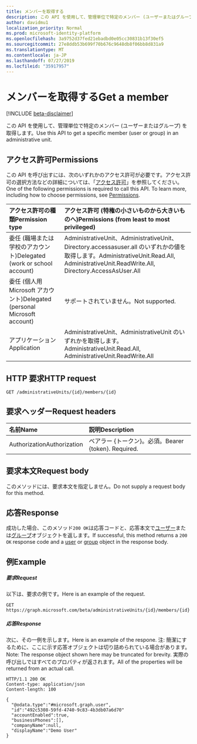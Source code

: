 ```yaml
---
title: メンバーを取得する
description: この API を使用して、管理単位で特定のメンバー (ユーザーまたはグループ) を取得します。
author: davidmu1
localization_priority: Normal
ms.prod: microsoft-identity-platform
ms.openlocfilehash: 3a9752d37fed21ebadbd0e05cc30831b13f30ef5
ms.sourcegitcommit: 27e8ddb53b699f70b676c9648db8f06bb8d831a9
ms.translationtype: MT
ms.contentlocale: ja-JP
ms.lasthandoff: 07/27/2019
ms.locfileid: "35917957"
---
```

# <a name="get-a-member"></a><span data-ttu-id="3c3e5-103">メンバーを取得する</span><span class="sxs-lookup"><span data-stu-id="3c3e5-103">Get a member</span></span>

[!INCLUDE [beta-disclaimer](../../includes/beta-disclaimer.md)]

<span data-ttu-id="3c3e5-104">この API を使用して、管理単位で特定のメンバー (ユーザーまたはグループ) を取得します。</span><span class="sxs-lookup"><span data-stu-id="3c3e5-104">Use this API to get a specific member (user or group) in an administrative unit.</span></span>

## <a name="permissions"></a><span data-ttu-id="3c3e5-105">アクセス許可</span><span class="sxs-lookup"><span data-stu-id="3c3e5-105">Permissions</span></span>
<span data-ttu-id="3c3e5-p101">この API を呼び出すには、次のいずれかのアクセス許可が必要です。アクセス許可の選択方法などの詳細については、「[アクセス許可](/graph/permissions-reference)」を参照してください。</span><span class="sxs-lookup"><span data-stu-id="3c3e5-p101">One of the following permissions is required to call this API. To learn more, including how to choose permissions, see [Permissions](/graph/permissions-reference).</span></span>


|<span data-ttu-id="3c3e5-108">アクセス許可の種類</span><span class="sxs-lookup"><span data-stu-id="3c3e5-108">Permission type</span></span>      | <span data-ttu-id="3c3e5-109">アクセス許可 (特権の小さいものから大きいものへ)</span><span class="sxs-lookup"><span data-stu-id="3c3e5-109">Permissions (from least to most privileged)</span></span>              |
|:--------------------|:---------------------------------------------------------|
|<span data-ttu-id="3c3e5-110">委任 (職場または学校のアカウント)</span><span class="sxs-lookup"><span data-stu-id="3c3e5-110">Delegated (work or school account)</span></span> | <span data-ttu-id="3c3e5-111">AdministrativeUnit、AdministrativeUnit、Directory.accessasuser.all のいずれかの値を取得します。</span><span class="sxs-lookup"><span data-stu-id="3c3e5-111">AdministrativeUnit.Read.All, AdministrativeUnit.ReadWrite.All, Directory.AccessAsUser.All</span></span>    |
|<span data-ttu-id="3c3e5-112">委任 (個人用 Microsoft アカウント)</span><span class="sxs-lookup"><span data-stu-id="3c3e5-112">Delegated (personal Microsoft account)</span></span> | <span data-ttu-id="3c3e5-113">サポートされていません。</span><span class="sxs-lookup"><span data-stu-id="3c3e5-113">Not supported.</span></span>    |
|<span data-ttu-id="3c3e5-114">アプリケーション</span><span class="sxs-lookup"><span data-stu-id="3c3e5-114">Application</span></span> | <span data-ttu-id="3c3e5-115">AdministrativeUnit、AdministrativeUnit のいずれかを取得します。</span><span class="sxs-lookup"><span data-stu-id="3c3e5-115">AdministrativeUnit.Read.All, AdministrativeUnit.ReadWrite.All</span></span> |

## <a name="http-request"></a><span data-ttu-id="3c3e5-116">HTTP 要求</span><span class="sxs-lookup"><span data-stu-id="3c3e5-116">HTTP request</span></span>

```http
GET /administrativeUnits/{id}/members/{id}
```
## <a name="request-headers"></a><span data-ttu-id="3c3e5-117">要求ヘッダー</span><span class="sxs-lookup"><span data-stu-id="3c3e5-117">Request headers</span></span>
| <span data-ttu-id="3c3e5-118">名前</span><span class="sxs-lookup"><span data-stu-id="3c3e5-118">Name</span></span>      |<span data-ttu-id="3c3e5-119">説明</span><span class="sxs-lookup"><span data-stu-id="3c3e5-119">Description</span></span>|
|:----------|:----------|
| <span data-ttu-id="3c3e5-120">Authorization</span><span class="sxs-lookup"><span data-stu-id="3c3e5-120">Authorization</span></span>  | <span data-ttu-id="3c3e5-p102">ベアラー {トークン}。必須。</span><span class="sxs-lookup"><span data-stu-id="3c3e5-p102">Bearer {token}. Required.</span></span> |

## <a name="request-body"></a><span data-ttu-id="3c3e5-123">要求本文</span><span class="sxs-lookup"><span data-stu-id="3c3e5-123">Request body</span></span>
<span data-ttu-id="3c3e5-124">このメソッドには、要求本文を指定しません。</span><span class="sxs-lookup"><span data-stu-id="3c3e5-124">Do not supply a request body for this method.</span></span>

## <a name="response"></a><span data-ttu-id="3c3e5-125">応答</span><span class="sxs-lookup"><span data-stu-id="3c3e5-125">Response</span></span>

<span data-ttu-id="3c3e5-126">成功した場合、このメソッド`200 OK`は応答コードと、応答本文で[ユーザー](../resources/user.md)または[グループ](../resources/group.md)オブジェクトを返します。</span><span class="sxs-lookup"><span data-stu-id="3c3e5-126">If successful, this method returns a `200 OK` response code and a [user](../resources/user.md) or [group](../resources/group.md) object in the response body.</span></span>

## <a name="example"></a><span data-ttu-id="3c3e5-127">例</span><span class="sxs-lookup"><span data-stu-id="3c3e5-127">Example</span></span>
##### <a name="request"></a><span data-ttu-id="3c3e5-128">要求</span><span class="sxs-lookup"><span data-stu-id="3c3e5-128">Request</span></span>
<span data-ttu-id="3c3e5-129">以下は、要求の例です。</span><span class="sxs-lookup"><span data-stu-id="3c3e5-129">Here is an example of the request.</span></span>

```http
GET https://graph.microsoft.com/beta/administrativeUnits/{id}/members/{id}
```

##### <a name="response"></a><span data-ttu-id="3c3e5-130">応答</span><span class="sxs-lookup"><span data-stu-id="3c3e5-130">Response</span></span>
<span data-ttu-id="3c3e5-131">次に、その一例を示します。</span><span class="sxs-lookup"><span data-stu-id="3c3e5-131">Here is an example of the respone.</span></span> <span data-ttu-id="3c3e5-132">注: 簡潔にするために、ここに示す応答オブジェクトは切り詰められている場合があります。</span><span class="sxs-lookup"><span data-stu-id="3c3e5-132">Note: The response object shown here may be truncated for brevity.</span></span> <span data-ttu-id="3c3e5-133">実際の呼び出しではすべてのプロパティが返されます。</span><span class="sxs-lookup"><span data-stu-id="3c3e5-133">All of the properties will be returned from an actual call.</span></span>

```http
HTTP/1.1 200 OK
Content-type: application/json
Content-length: 100

{
  "@odata.type":"#microsoft.graph.user",
  "id":"492c5308-59fd-4740-9c83-4b3db07a6d70"
  "accountEnabled":true,
  "businessPhones":[],
  "companyName":null,
  "displayName":"Demo User"
}
```

